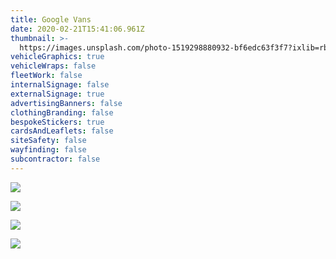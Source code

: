 ```yaml
---
title: Google Vans
date: 2020-02-21T15:41:06.961Z
thumbnail: >-
  https://images.unsplash.com/photo-1519298880932-bf6edc63f3f7?ixlib=rb-1.2.1&ixid=eyJhcHBfaWQiOjEyMDd9&auto=format&fit=crop&w=334&q=80
vehicleGraphics: true
vehicleWraps: false
fleetWork: false
internalSignage: false
externalSignage: true
advertisingBanners: false
clothingBranding: false
bespokeStickers: true
cardsAndLeaflets: false
siteSafety: false
wayfinding: false
subcontractor: false
---
```

![](/img/rachelscakeswordpress3.jpg)

![](/img/invertedspace.png)

![](/img/invertedstars2.png)

![](/img/rachelscakeswordpress.jpg)
